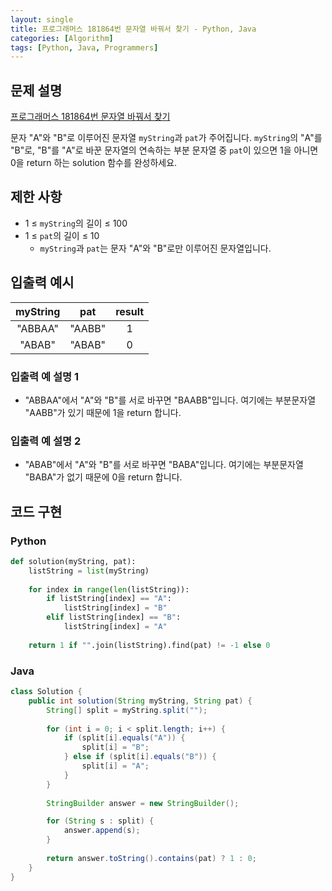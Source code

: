 ```yaml
---
layout: single
title: 프로그래머스 181864번 문자열 바꿔서 찾기 - Python, Java
categories: [Algorithm]
tags: [Python, Java, Programmers]
---
```


## 문제 설명
[프로그래머스 181864번 문자열 바꿔서 찾기](https://school.programmers.co.kr/learn/courses/30/lessons/181864)

문자 "A"와 "B"로 이루어진 문자열 `myString`과 `pat`가 주어집니다. `myString`의 "A"를 "B"로, "B"를 "A"로 바꾼 문자열의 연속하는 부분 문자열 중 `pat`이 있으면 1을 아니면 0을 return 하는 solution 함수를 완성하세요.

## 제한 사항

* 1 ≤ `myString`의 길이 ≤ 100
* 1 ≤ `pat`의 길이 ≤ 10
  * `myString`과 `pat`는 문자 "A"와 "B"로만 이루어진 문자열입니다.

## 입출력 예시

| myString |  pat   | result |
|:--------:|:------:|:------:|
| "ABBAA"  | "AABB" |   1    |
|  "ABAB"  | "ABAB" |   0    |

### 입출력 예 설명 1

* "ABBAA"에서 "A"와 "B"를 서로 바꾸면 "BAABB"입니다. 여기에는 부분문자열 "AABB"가 있기 때문에 1을 return 합니다.

### 입출력 예 설명 2

* "ABAB"에서 "A"와 "B"를 서로 바꾸면 "BABA"입니다. 여기에는 부분문자열 "BABA"가 없기 때문에 0을 return 합니다.

## 코드 구현

### Python

```python
def solution(myString, pat):
    listString = list(myString)
    
    for index in range(len(listString)):
        if listString[index] == "A":
            listString[index] = "B"
        elif listString[index] == "B":
            listString[index] = "A"
    
    return 1 if "".join(listString).find(pat) != -1 else 0
```

### Java

```java
class Solution {
    public int solution(String myString, String pat) {
        String[] split = myString.split("");
        
        for (int i = 0; i < split.length; i++) {
            if (split[i].equals("A")) {
                split[i] = "B";
            } else if (split[i].equals("B")) {
                split[i] = "A";
            }
        }
        
        StringBuilder answer = new StringBuilder();

        for (String s : split) {
            answer.append(s);
        }
        
        return answer.toString().contains(pat) ? 1 : 0;
    }
}
```